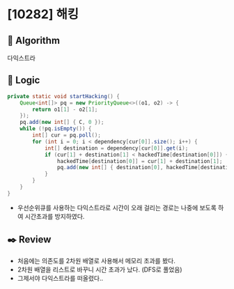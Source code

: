 # [10282] 해킹

## :pushpin: **Algorithm**

다익스트라

## :round_pushpin: **Logic**

```java
private static void startHacking() {
    Queue<int[]> pq = new PriorityQueue<>((o1, o2) -> {
        return o1[1] - o2[1];
    });
    pq.add(new int[] { C, 0 });
    while (!pq.isEmpty()) {
        int[] cur = pq.poll();
        for (int i = 0; i < dependency[cur[0]].size(); i++) {
            int[] destination = dependency[cur[0]].get(i);
            if (cur[1] + destination[1] < hackedTime[destination[0]]) {
                hackedTime[destination[0]] = cur[1] + destination[1];
                pq.add(new int[] { destination[0], hackedTime[destination[0]] });
            }
        }
    }
}
```

- 우선순위큐를 사용하는 다익스트라로 시간이 오래 걸리는 경로는 나중에 보도록 하여 시간초과를 방지하였다.

## :black_nib: **Review**

- 처음에는 의존도를 2차원 배열로 사용해서 메모리 초과를 봤다.
- 2차원 배열을 리스트로 바꾸니 시간 초과가 났다. (DFS로 풀었음)
- 그제서야 다익스트라를 떠올렸다..

